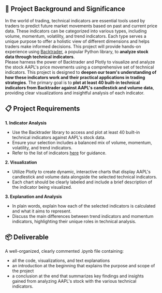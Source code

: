 ## 🎯 Project Background and Significance
In the world of trading, technical indicators are essential tools used by traders to predict future market movements based on past and current price data. These indicators can be categorized into various types, including volume, momentum, volatility, and trend indicators. Each type serves a unique purpose to offer a holistic view of different dimensions and helps traders make informed decisions. This project will provide hands-on experience using [Backtrader](https://www.backtrader.com/), a popular Python library, to **analyze stock data through technical indicators**.\
Please harness the power of Backtrader and Plotly to visualize and analyze the stock AAPL's price movements using a comprehensive set of technical indicators. This project is designed to **deepen our team's understanding of how these indicators work and their practical applications in trading strategies**. The primary goal is to **plot at least 40 built-in technical indicators from Backtrader against AAPL's candlestick and volume data**, providing clear visualizations and insightful analysis of each indicator.

## 📋 Project Requirements
**1. Indicator Analysis**
- Use the Backtrader library to access and plot at least 40 built-in technical indicators against AAPL's stock data.
- Ensure your selection includes a balanced mix of volume, momentum, volatility, and trend indicators.
- Refer to the list of indicators [here](https://github.com/bukosabino/ta) for guidance.

**2. Visualization**
- Utilize Plotly to create dynamic, interactive charts that display AAPL's candlestick and volume data alongside the selected technical indicators.
- Each chart should be clearly labeled and include a brief description of the indicator being visualized.

**3. Explanation and Analysis**
- In plain words, explain how each of the selected indicators is calculated and what it aims to represent.
- Discuss the main differences between trend indicators and momentum indicators, highlighting their unique roles in technical analysis.

## 📦 Deliverable
A well-organized, clearly commented .ipynb file containing:
- all the code, visualizations, and text explanations
- an introduction at the beginning that explains the purpose and scope of the project
- a conclusion at the end that summarizes key findings and insights gained from analyzing AAPL's stock with the various technical indicators.